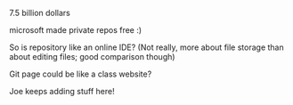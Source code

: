 
7.5 billion dollars

microsoft made private repos free :)

So is repository like an online IDE? (Not really, more about file storage than about editing files; good comparison though)

Git page could be like a class website?

Joe keeps adding stuff here!